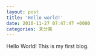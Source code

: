 ```yaml
---
layout: post
title: 'Hello world!'
date: 2010-11-27 07:47:47 +0000
categories: 未分类
---
```


Hello World! This is my first blog.
